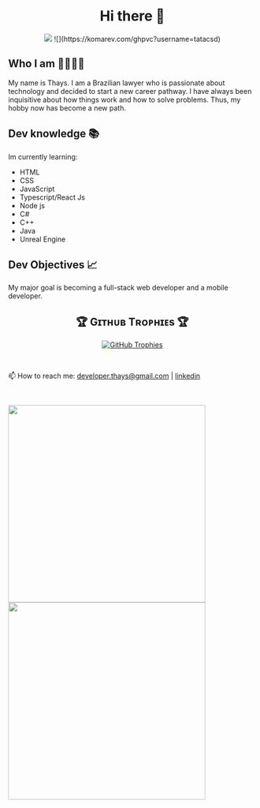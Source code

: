 
<h1 align="center">Hi there 👋</h1>
<div align="center">
<img src="https://visitor-badge.glitch.me/badge?page_id=tatacsd.visitor-badge&left_color=red&right_color=black" />
![](https://komarev.com/ghpvc?username=tatacsd)
 </div>
 

<h2>Who I am 🖐🏻🤷‍♀️</h2>

<p>
  My name is Thays. I am a Brazilian lawyer who is passionate about technology
  and decided to start a new career pathway. I have always been inquisitive
  about how things work and how to solve problems. Thus, my hobby now has become
  a new path.
</p>

<h2>Dev knowledge 📚</h2>
<p>Im currently learning:</p>
    <ul>
        <li>HTML</li>
        <li>CSS</li>
        <li>JavaScript </li>
        <li>Typescript/React Js </li>
        <li>Node js </li>
        <li>C#</li>
        <li>C++</li>
        <li>Java</li>
        <li>Unreal Engine</li>
    </ul>
      
  

<h2>Dev Objectives 📈</h2>
<p>
  My major goal is becoming a full-stack web developer and a mobile developer.
</p>

<!--Trophies Section-->   
<h2 align="center">🏆 Gɪᴛʜᴜʙ Tʀᴏᴘʜɪᴇs 🏆</h2>
<p align="center">
  <a href="https://github.com/tatacsd/github-profile-trophy">
    <img src="https://github-profile-trophy.vercel.app/?username=tatacsd&row=2&column=6&margin-w=20&margin-h=20" alt="GitHub Trophies">
  </a>
</p>
<br />

 📫 How to reach me: developer.thays@gmail.com |  <a href="https://www.linkedin.com/in/thayscasado/" target="_blank">
    linkedin
  </a>


 
  <br>
<p align="center">
        <img width="400px" align="left" src="https://github-readme-stats.vercel.app/api/top-langs/?username=tatacsd&hide=html&layout=compact&theme=dracula" />
        <img width="400px" align="left" src="https://github-readme-stats.vercel.app/api?username=tatacsd&theme=dracula"/>
</p><br>




<!--
**tatacsd/tatacsd** is a ✨ _special_ ✨ repository because its `README.md` (this file) appears on your GitHub profile.

Here are some ideas to get you started:

- 🔭 I’m currently working on ...
- 🌱 I’m currently learning ...
- 👯 I’m looking to collaborate on ...
- 🤔 I’m looking for help with ...
- 💬 Ask me about ...
-
- 😄 Pronouns: ...
- ⚡ Fun fact: ...
<img alingn="center" src="https://profile-counter.glitch.me/tatacsd/count.svg"/> 
<img src="https://metrics.lecoq.io/tatacsd?template=classic&isocalendar=1&languages=1&lines=1&topics=1&habits=1&achievements=1&activity=1&notable=1&base=header%2C%20activity%2C%20community%2C%20repositories%2C%20metadata&base.indepth=false&base.hireable=false&base.skip=false&isocalendar=false&isocalendar.duration=half-year&languages=false&languages.limit=8&languages.threshold=0%25&languages.other=false&languages.colors=github&languages.sections=most-used&languages.indepth=false&languages.analysis.timeout=15&languages.analysis.timeout.repositories=7.5&languages.categories=markup%2C%20programming&languages.recent.categories=markup%2C%20programming&languages.recent.load=300&languages.recent.days=14&lines=false&lines.sections=base&lines.repositories.limit=4&lines.history.limit=1&topics=false&topics.mode=starred&topics.sort=stars&topics.limit=15&habits=false&habits.from=200&habits.days=14&habits.facts=true&habits.charts=false&habits.charts.type=classic&habits.trim=false&habits.languages.limit=8&habits.languages.threshold=0%25&achievements=false&achievements.threshold=C&achievements.secrets=true&achievements.display=detailed&achievements.limit=0&notable=false&notable.from=organization&notable.repositories=false&notable.indepth=false&notable.types=commit&notable.self=false&activity=false&activity.limit=5&activity.load=300&activity.days=14&activity.visibility=all&activity.timestamps=false&activity.filter=all&config.timezone=America%2FVancouver)" />
-->
